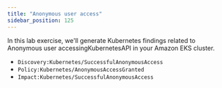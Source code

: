 ```yaml
---
title: "Anonymous user access"
sidebar_position: 125
---
```


In this lab exercise, we'll generate Kubernetes findings related to Anonymous user accessingKubernetesAPI in your Amazon EKS cluster.  

- `Discovery:Kubernetes/SuccessfulAnonymousAccess`
- `Policy:Kubernetes/AnonymousAccessGranted`
- `Impact:Kubernetes/SuccessfulAnonymousAccess`
